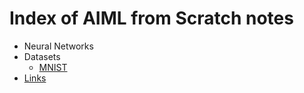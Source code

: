 # Index of AIML from Scratch notes

- Neural Networks
- Datasets
  - [MNIST](datasets/MNIST.md)
- [Links](links.md)
